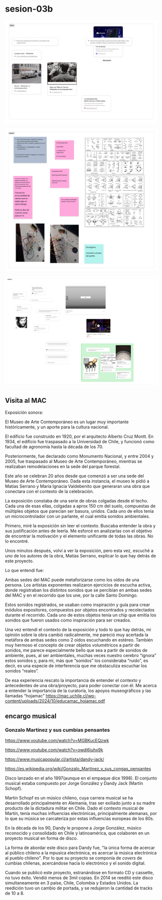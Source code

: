 # sesion-03b

![apuntes en figma parte 1](tme-03b-intro.png)

![apuntes en figma parte 2](tme-03b-apunte.png)

![apuntes en figma parte 3](tme-03b-relevante.png)

## Visita al MAC

Exposición sonora:

El Museo de Arte Contemporáneo es un lugar muy importante históricamente, y un aporte para la cultura nacional.

El edificio fue construido en 1920, por el arquitecto Alberto Cruz Montt. En 1934, el edificio fue traspasado a la Universidad  de Chile, y funcionó como facultad de agronomía hasta la década de los 70.

Posteriormente, fue declarado como Monumento Nacional, y entre 2004 y 2005, fue traspasado al Museo de Arte Contemporáneo, mientras se realizaban remodelaciones en la sede del parque forestal.

Este año se celebran 20 años desde que comenzó a ser una sede del Museo de Arte Contemporáneo. Dada esta instancia, el museo le pidió a Matías Serrano y María Ignacia Valdebenito que generaran una obra que conectara con el contexto de la celebración.

La exposición constaba de una serie de obras colgadas desde el techo. Cada una de esas ellas, colgadas a aprox 150 cm del suelo, compuestas de múltiples objetos que parecían ser basura, unidos. Cada uno de ellos tenía un microcontrolador con un parlante, el cual emitía sonidos ambientales.

Primero, miré la exposición sin leer el contexto. Buscaba entender la obra y sus justificación antes de leerla. Me esforcé en analizarlas con el objetivo de encontrar la motivación y el elemento unificante de todas las obras. No lo encontré.

Unos minutos después, volví a ver la exposición, pero esta vez, escuché a uno de los autores de la obra, Matías Serrano, explicar lo que hay detrás de este proyecto.

Lo que entendí fue:

Ambas sedes del MAC puede metaforizarse como los oídos de una persona. Los artistas exponentes realizaron ejercicios de escucha activa, donde registraban los distintos sonidos que se percibían en ambas sedes del MAC y en el recorrido que los une, por la calle Santo Domingo.

Estos sonidos registrados, se usaban como inspiración y guía para crear módulos expositores, compuestos por objetos encontrados y recolectados durante el recorrido. Cada uno de estos objetos tenía un chip que emitía los sonidos que fueron usados como inspiración para ser creados.

Una vez entendí el contexto de la exposición y todo lo que hay detrás, mi opinión sobre la obra cambió radicalmente, me pareció muy acertada la metáfora de ambas sedes como 2 oídos escuchando en estéreo. También muy hermoso el concepto de crear objetos volumétricos a partir de sonidos, me parece especialmente bello que sea a partir de sonidos de ambiente, pues, al ser ambientales, muchas veces nuestro cerebro “ignora” estos sonidos y, para mí, más que “sonidos” los consideraba “ruido”, es decir, es una especie de interferencia que me obstaculiza escuchar los sonidos “reales”.

De esa experiencia rescato la importancia de entender el contexto y antecedentes de una obra/proyecto, para poder conectar con él. Me acerca a entender la importancia de la curatoría, los apoyos museográficos y las llamadas “hojamac” <https://mac.uchile.cl/wp-content/uploads/2024/10/educamac_hojamac.pdf>

## encargo musical

 ### Gonzalo Martínez y sus cumbias pensantes

 <https://www.youtube.com/watch?v=MGBKucEQzwk>

 <https://www.youtube.com/watch?v=owdi6iuhx9k>

 <https://www.musicapopular.cl/artista/dandy-jack/>

 <https://es.wikipedia.org/wiki/Gonzalo_Martínez_y_sus_congas_pensantes>

 Disco lanzado en el año 1997(aunque en el empaque dice 1998). El conjunto musical estaba compuesto por Jorge González y Dandy Jack (Martín Schopf).

 Martin Schopf es un músico chileno, cuya carrera musical se ha desarrollado principalmente en Alemania, tras ser exiliado junto a su madre producto de la dictadura militar en Chile. Dado el contexto musical de Martín, tenía muchas influencias electrónicas, principalmente alemanas, por lo que su música se carcateriza por estas influencias europeas de los 80s.

 En la década de los 90, Dandy le propone a Jorge González, músico reconocido y consolidado en Chile y latinoamérica, que colaboren en un proyecto musical en forma de disco. 

 La forma de abordar este disco para Dandy fue, "la única forma de acercar al público chileno a la mpusica electrónica, es acercar la música electrónica al pueblo chileno". Por lo que su proyecto se componía de *covers* de cumbias chilenas, acercándose hacia lo electrónico y el sonido digital.

 Cuando se publicó este proyecto, estranándose en formato CD y cassette, no tuvo éxito. Vendió menos de 3mil copias. En 2014 se reeditó este disco simultaneamente en 3 paíse, Chile, Colombia y Estados Unidos. La reedición tuvo un cambio de portada, y se redujeron la cantidad de tracks de 10 a 8.

 
